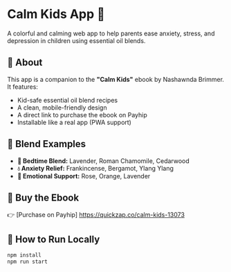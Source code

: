 # Calm Kids App 🌿

A colorful and calming web app to help parents ease anxiety, stress, and depression in children using essential oil blends.

## 🌟 About

This app is a companion to the **"Calm Kids"** ebook by Nashawnda Brimmer. It features:

- Kid-safe essential oil blend recipes
- A clean, mobile-friendly design
- A direct link to purchase the ebook on Payhip
- Installable like a real app (PWA support)

## 🧪 Blend Examples

- **🌿 Bedtime Blend:** Lavender, Roman Chamomile, Cedarwood  
- **💧 Anxiety Relief:** Frankincense, Bergamot, Ylang Ylang  
- **🌸 Emotional Support:** Rose, Orange, Lavender

## 🔗 Buy the Ebook

👉 [Purchase on Payhip] https://quickzap.co/calm-kids-13073

## 🚀 How to Run Locally

```bash
npm install
npm run start
